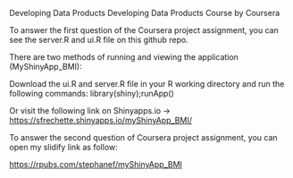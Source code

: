 Developing Data Products
Developing Data Products Course by Coursera

To answer the first question of the Coursera project assignment, you can see the server.R and ui.R file on this github repo.

There are two methods of running and viewing the application (MyShinyApp_BMI):

Download the ui.R and server.R file in your R working directory and run the following commands: library(shiny);runApp()

Or visit the following link on Shinyapps.io -> https://sfrechette.shinyapps.io/myShinyApp_BMI/

To answer the second question of Coursera project assignment, you can open my slidify link as follow:

https://rpubs.com/stephanef/myShinyApp_BMI
